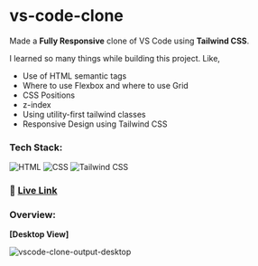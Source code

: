 # vs-code-clone

Made a **Fully Responsive** clone of VS Code using **Tailwind CSS**.

I learned so many things while building this project. Like,

- Use of HTML semantic tags
- Where to use Flexbox and where to use Grid
- CSS Positions
- z-index
- Using utility-first tailwind classes
- Responsive Design using Tailwind CSS

### Tech Stack:

![HTML](https://img.shields.io/badge/HTML5-E34F26?style=for-the-badge&logo=html5&logoColor=white)
![CSS](https://img.shields.io/badge/CSS3-1572B6?style=for-the-badge&logo=css3&logoColor=white)
![Tailwind CSS](https://img.shields.io/badge/Tailwind_CSS-38B2AC?style=for-the-badge&logo=tailwind-css&logoColor=white)

### :rocket: [Live Link](https://vscode-clone-dipayan.netlify.app)

### Overview:

**[Desktop View]**

![vscode-clone-output-desktop](vscode-clone-output-desktop.png)
